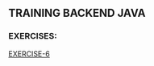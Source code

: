 ## TRAINING BACKEND JAVA
### EXERCISES:
[EXERCISE-6](https://gitlab.bosonit.com/-/ide/project/santiago.ferreira/training-java/tree/main/-/training-java-index/README.md#exe-6)


